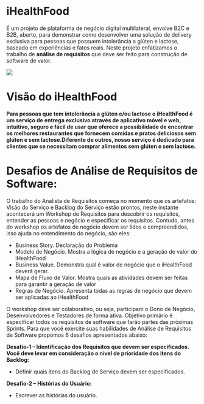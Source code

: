# iHealthFood
É um projeto de plataforma de negócio digital multilateral, envolve B2C e B2B, aberto, para demonstrar como desenvolver uma solução de delivery exclusiva para pessoas que possuem intolerância a glúten e lactose, baseado em experiências e fatos reais. Neste projeto enfatizamos o trabalho de **análise de requisitos** que deve ser feito para construção de software de valor.

![](http://www.etecnologia.com.br/images/fars/banner-ihealthfood.png)

# Visão do iHealthFood
**Para pessoas que tem intolerância a glúten e/ou lactose o iHealthFood é um serviço de entrega exclusivo através de aplicativo móvel e web, intuitivo, seguro e fácil de usar que oferece a possibilidade de encontrar os melhores restaurantes que fornecem comidas e pratos deliciosos sem glúten e sem lactose.Diferente de outros, nosso serviço é dedicado para clientes que se necessitam comprar alimentos sem glúten e sem lactose.**

# Desafios de Análise de Requisitos de Software:

O trabalho do Analista de Requisitos começa no momento que os artefatos: Visão do Serviço e Backlog do Serviço estão prontos, neste instante acontecerá um Workshop de Requisitos para descobrir os requisitos, entender as pessoas e negócio e especificar os requisitos. Contudo, antes do workshop os artefatos de negócio devem ser lidos e compreendidos, isso ajuda no entendimento do negócio, são eles:
- Business Story. Declaração do Problema 
- Modelo de Negócio. Mostra a lógica de negócio e a geração de valor do iHealthFood
- Business Value. Demonstra qual é valor de negócio que o iHealthFood deverá gerar.
- Mapa de Fluxo de Valor. Mostra quais as atividades devem ser feitas para garantir a geração de valor
- Regras de Negócio. Apresenta todas as regras de negócio que devem ser aplicadas ao iHealthFood

O workshop deve ser colaborativo, ou seja, participam o Dono de Negócio, Desenvolvedores e Testadores de forma ativa.
Objetivo primário é especificar todos os requisitos de software que farão partes das próximas Sprints. 
Para que você exercite suas habilidades de Análise de Requisitos de Software propomos 6 desafios 
apresentados abaixo:

**Desafio-1 – Identificação dos Requisitos que devem ser especificados. Você deve levar em consideração o nível de prioridade dos itens do Backlog:**
- Definir quais itens do Backlog de Serviço devem ser especificados.  

**Desafio-2 – Histórias do Usuário:** 
- Escrever as histórias do usuário. 
<template>
Como <persona> posso <ação> 
para fazer meu <valor>.

Exemplo:
“Como cliente posso fazer “login” com e-mail e senha 
para fazer meu pedido.”

**Desafio-3 - Especificação de Requisitos (baseada em US e BDD):**
- Fazer a especificação dos requisitos 
<template> Estrutura de escrita dos cenários:

Funcionalidade: <nome da funcionalidade ou item do Backlog>
Ator: Cliente
Cenário: <descrição do cenário>
Given (Dado): <Estado inicial ou ponto de partida>
When (Quando) <Ação a ser realizada>
Then (Então) <Pós-condição, o que deve acontecer após a execução da ação>

<exemplo>
Funcionalidade: Fazer Login

Cenário: Fazer login com sucesso
Dado: Que entro na aplicação
Quando: Quando informo meu e-mail 
E: minha senha de acesso
Então: Recebo a autorização de acesso a App

E-mail |	Senha |	Resultado Esperado
-------|--------|-------
Jose.ferreira@email.com |****** | Autorizado (Login com sucesso)


Cenário: Fazer login com insucesso
Dado: Que entro na aplicação
Quando: Quando informo meu e-mail
E: minha senha de acesso
Então: Recebo a mensagem de erro <e-mail ou senha inválido>

E-mail |	Senha |	Resultado Esperado
-------|--------|-------
Jose.ferreira@email.com |****** | Mensagem de erro

**Importante:**
Uma boa prática é sinalizar os itens do Backlog que estão prontos para serem desenvolvidos. Por isso, após a especificação dos requisitos, os itens do Backlog correspondentes devem estar com status de DoR (Definition of Ready – Definição de Pronto).

**Desafio-4 - Casos de Uso:** 
Casos de Uso é uma técnica utilizada pelo mercado (algumas vagas de emprego pedem esse conhecimento) para especificar o comportamento externo do software, ele mostra como ocorre a interação “ator” e software.
Escrever os Casos de Uso. Comece identificando o ator, em seguida faça o diagrama e para concluir descreva o caso de uso, veja o exemplo:

<exemplo>
Diagrama de Caso de Uso

![](http://www.etecnologia.com.br/images/fars/ucfazerlogin.png)
---
Nome: UC#1 - Fazer Login
Ponto de ativação: Este caso de uso começa quando o cliente acessa a App e seleciona a opção fazer login.
Ator: Cliente
Objetivo: Autorizar o acesso do cliente
Pré-condição: Cliente cadastrado
Fluxo Normal:
1 - O cliente informa seu e-mail
2 - O cliente informa sua senha 
3 - O cliente clica no botão enviar
4 - A App autêntica o cliente e a senha
5 - A App autoriza o acesso do cliente

Fluxo Exceção:
1 - O cliente informa seu e-mail
2 - O cliente informa sua senha 
3 - O cliente clica no botão enviar
4 - A App não autêntica o cliente e a senha
5 - A App a exibe a mensagem erro: Senha ou e-mail inválido
6 - A App não autoriza o acesso do cliente

Pós-condição: Cliente autorizado

Cenário/Fluxo	Pós-condição	Autorização de acesso
Fluxo normal	Verdadeira	Sim
Fluxo de Exceção	Falsa	Não
---

**Desafio-5 - Requisitos Emergentes:** 
- Descobrir os Requisitos Não Funcionais emergentes (são aqueles requisitos que emergiram durante o fazimento da Especificação de Requisitos, eles também deve fazer parte da Especificação), importante ressaltar que na maioria das vezes eles não estão presentes no Backlog. Veja o exemplo:

<exemplo>
O item Fazer login quando implementado deverá ser feito em ambiente seguro e a senha deverá estar criptografada, para que isso aconteça teremos que especificar um requisito não funcional emergente. Neste caso, teremos um Requisito Não Funcional derivado de um Requisito Funcional. Podemos chamá-lo de Segurança de Acesso.

![](http://www.etecnologia.com.br/images/fars/rnrnfinclude.png)
